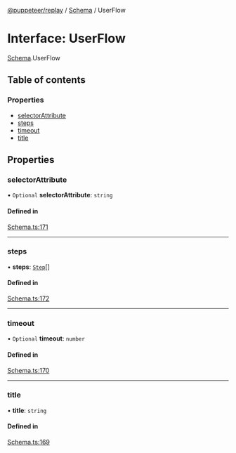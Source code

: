[@puppeteer/replay](../README.md) / [Schema](../modules/Schema.md) / UserFlow

# Interface: UserFlow

[Schema](../modules/Schema.md).UserFlow

## Table of contents

### Properties

- [selectorAttribute](Schema.UserFlow.md#selectorattribute)
- [steps](Schema.UserFlow.md#steps)
- [timeout](Schema.UserFlow.md#timeout)
- [title](Schema.UserFlow.md#title)

## Properties

### selectorAttribute

• `Optional` **selectorAttribute**: `string`

#### Defined in

[Schema.ts:171](https://github.com/puppeteer/replay/blob/main/src/Schema.ts#L171)

___

### steps

• **steps**: [`Step`](../modules/Schema.md#step)[]

#### Defined in

[Schema.ts:172](https://github.com/puppeteer/replay/blob/main/src/Schema.ts#L172)

___

### timeout

• `Optional` **timeout**: `number`

#### Defined in

[Schema.ts:170](https://github.com/puppeteer/replay/blob/main/src/Schema.ts#L170)

___

### title

• **title**: `string`

#### Defined in

[Schema.ts:169](https://github.com/puppeteer/replay/blob/main/src/Schema.ts#L169)

